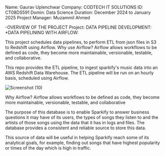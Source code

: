 Name: Gaurav Uplenchwar
Company: CODTECH IT SOLUTIONS
ID: CT08DS591
Domin: Data Science
Duration: December 2024 to January 2025
Project Manager: Muzammil Ahmed


-OVERVIEW OF THE PROJECT
Project: DATA PIPELINE DEVELOPMENT:
*DATA PIPELINING WITH AIRFLOW:


This project schedules data pipelines, to perform ETL from json files in S3 to Redshift using Airflow.
Why use Airflow? Airflow allows workflows to be defined as code, they become more maintainable, versionable, testable, and collaborative.

This repo provides the ETL pipeline, to ingest sparkify's music data into an AWS Redshift Data Warehouse. The ETL pipeline will be run on an hourly basis, scheduled using Airflow.

![Screenshot (10)](https://github.com/user-attachments/assets/1a1fc5a4-f3ec-44b1-8d3e-edc30a550937)

Why Airflow? Airflow allows workflows to be defined as code, they become more maintainable, versionable, testable, and collaborative

The purpose of this database is to enable Sparkify to answer business questions it may have of its users, the types of songs they listen to and the artists of those songs using the data that it has in logs and files. The database provides a consistent and reliable source to store this data.

This source of data will be useful in helping Sparkify reach some of its analytical goals, for example, finding out songs that have highest popularity or times of the day which is high in traffic.
